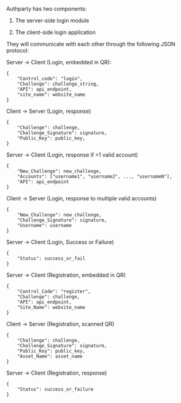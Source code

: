 Authparty has two components: 

1. The server-side login module

2. The client-side login application

They will communicate with each other through the following JSON protocol:

Server -> Client (Login, embedded in QR):

	{
	    "Control_code": "login",
	    "Challenge": challenge_string,
	    "API": api_endpoint,
	    "site_name": website_name
	}

Client -> Server (Login, response)

	{
	    "Challenge": challenge,
	    "Challenge_Signature": signature,
	    "Public_Key": public_key,
	}

Server -> Client (Login, response if >1 valid account)

	{
	    "New_Challenge": new_challenge,
	    "Accounts": ["username1", "username2", ..., "usernameN"],
	    "API": api_endpoint
	}

Client -> Server (Login, response to multiple valid accounts)

	
	{
	    "New_Challenge": new_challenge,
	    "Challenge_Signature": signature,
	    "Username": username
	}

Server -> Client (Login, Success or Failure)

	{
	    "Status": success_or_fail
	}

Server -> Client (Registration, embedded in QR)

	{
	    "Control_Code": "register",
	    "Challenge": challenge,
	    "API": api_endpoint,
	    "Site_Name": website_name
	}

Client -> Server (Registration, scanned QR)

	{
	    "Challenge": challenge,
	    "Challenge_Signature": signature,
	    "Public_Key": public_key,
	    "Asset_Name": asset_name
	}

Server -> Client (Registration, response)

	{
	    "Status": success_or_failure
	}
